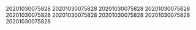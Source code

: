 20201030075828
20201030075828
20201030075828
20201030075828
20201030075828
20201030075828
20201030075828
20201030075828
20201030075828
